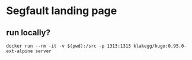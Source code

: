# Segfault landing page

## run locally?

    docker run --rm -it -v $(pwd):/src -p 1313:1313 klakegg/hugo:0.95.0-ext-alpine server